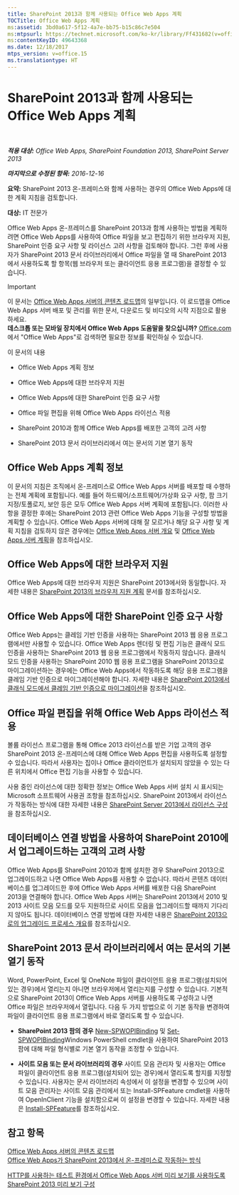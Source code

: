 ```yaml
---
title: SharePoint 2013과 함께 사용되는 Office Web Apps 계획
TOCTitle: Office Web Apps 계획
ms:assetid: 3bd0a617-5f12-4a7e-bb75-b15c86c7e504
ms:mtpsurl: https://technet.microsoft.com/ko-kr/library/Ff431682(v=office.15)
ms:contentKeyID: 49643368
ms.date: 12/18/2017
mtps_version: v=office.15
ms.translationtype: HT
---
```


# SharePoint 2013과 함께 사용되는 Office Web Apps 계획

 

_**적용 대상:** Office Web Apps, SharePoint Foundation 2013, SharePoint Server 2013_

_**마지막으로 수정된 항목:** 2016-12-16_

**요약:** SharePoint 2013 온-프레미스와 함께 사용하는 경우의 Office Web Apps에 대한 계획 지침을 검토합니다.

**대상:** IT 전문가

Office Web Apps 온-프레미스를 SharePoint 2013과 함께 사용하는 방법을 계획하려면 Office Web Apps를 사용하여 Office 파일을 보고 편집하기 위한 브라우저 지원, SharePoint 인증 요구 사항 및 라이선스 고려 사항을 검토해야 합니다. 그런 후에 사용자가 SharePoint 2013 문서 라이브러리에서 Office 파일을 열 때 SharePoint 2013에서 사용하도록 할 항목(웹 브라우저 또는 클라이언트 응용 프로그램)을 결정할 수 있습니다.


> [!IMPORTANT]
> 이 문서는 <A href="content-roadmap-for-office-web-apps-server.md">Office Web Apps 서버의 콘텐츠 로드맵</A>의 일부입니다. 이 로드맵을 Office Web Apps 서버 배포 및 관리를 위한 문서, 다운로드 및 비디오의 시작 지점으로 활용하세요.<BR><STRONG>데스크톱 또는 모바일 장치에서 Office Web Apps 도움말을 찾으십니까?</STRONG> <A href="http://go.microsoft.com/fwlink/p/?linkid=324961">Office.com</A>에서 "Office Web Apps"로 검색하면 필요한 정보를 확인하실 수 있습니다.



이 문서의 내용

  - Office Web Apps 계획 정보

  - Office Web Apps에 대한 브라우저 지원

  - Office Web Apps에 대한 SharePoint 인증 요구 사항

  - Office 파일 편집을 위해 Office Web Apps 라이선스 적용

  - SharePoint 2010과 함께 Office Web Apps를 배포한 고객의 고려 사항

  - SharePoint 2013 문서 라이브러리에서 여는 문서의 기본 열기 동작

## Office Web Apps 계획 정보

이 문서의 지침은 조직에서 온-프레미스로 Office Web Apps 서버를 배포할 때 수행하는 전체 계획에 포함됩니다. 예를 들어 하드웨어/소프트웨어/가상화 요구 사항, 팜 크기 지정/토폴로지, 보안 등은 모두 Office Web Apps 서버 계획에 포함됩니다. 이러한 사항을 결정한 후에는 SharePoint 2013 관련 Office Web Apps 기능을 구성할 방법을 계획할 수 있습니다. Office Web Apps 서버에 대해 잘 모르거나 해당 요구 사항 및 계획 지침을 검토하지 않은 경우에는 [Office Web Apps 서버 개요](office-web-apps-server-overview.md) 및 [Office Web Apps 서버 계획](plan-office-web-apps-server.md)을 참조하십시오.

## Office Web Apps에 대한 브라우저 지원

Office Web Apps에 대한 브라우저 지원은 SharePoint 2013에서와 동일합니다. 자세한 내용은 [SharePoint 2013의 브라우저 지원 계획](https://technet.microsoft.com/ko-kr/library/cc263526\(v=office.15\)) 문서를 참조하십시오.

## Office Web Apps에 대한 SharePoint 인증 요구 사항

Office Web Apps는 클레임 기반 인증을 사용하는 SharePoint 2013 웹 응용 프로그램에서만 사용할 수 있습니다. Office Web Apps 렌더링 및 편집 기능은 클래식 모드 인증을 사용하는 SharePoint 2013 웹 응용 프로그램에서 작동하지 않습니다. 클래식 모드 인증을 사용하는 SharePoint 2010 웹 응용 프로그램을 SharePoint 2013으로 마이그레이션하는 경우에는 Office Web Apps에서 작동하도록 해당 응용 프로그램을 클레임 기반 인증으로 마이그레이션해야 합니다. 자세한 내용은 [SharePoint 2013에서 클래식 모드에서 클레임 기반 인증으로 마이그레이션](https://technet.microsoft.com/ko-kr/library/gg251985\(v=office.15\))을 참조하십시오.

## Office 파일 편집을 위해 Office Web Apps 라이선스 적용

볼륨 라이선스 프로그램을 통해 Office 2013 라이선스를 받은 기업 고객의 경우 SharePoint 2013 온-프레미스에 대해 Office Web Apps 편집을 사용하도록 설정할 수 있습니다. 따라서 사용자는 집이나 Office 클라이언트가 설치되지 않았을 수 있는 다른 위치에서 Office 편집 기능을 사용할 수 있습니다.

사용 중인 라이선스에 대한 정확한 정보는 Office Web Apps 서버 설치 시 표시되는 Microsoft 소프트웨어 사용권 조항을 참조하십시오. SharePoint 2013에서 라이선스가 작동하는 방식에 대한 자세한 내용은 [SharePoint Server 2013에서 라이선스 구성](https://technet.microsoft.com/ko-kr/library/jj219627\(v=office.15\))을 참조하십시오.

## 데이터베이스 연결 방법을 사용하여 SharePoint 2010에서 업그레이드하는 고객의 고려 사항

Office Web Apps를 SharePoint 2010과 함께 설치한 경우 SharePoint 2013으로 업그레이드하고 나면 Office Web Apps를 사용할 수 없습니다. 따라서 콘텐츠 데이터베이스를 업그레이드한 후에 Office Web Apps 서버를 배포한 다음 SharePoint 2013을 연결해야 합니다. Office Web Apps 서버는 SharePoint 2013에서 2010 및 2013 사이트 모음 모드를 모두 지원하므로 사이트 모음을 업그레이드할 때까지 기다리지 않아도 됩니다. 데이터베이스 연결 방법에 대한 자세한 내용은 [SharePoint 2013으로의 업그레이드 프로세스 개요](https://technet.microsoft.com/ko-kr/library/cc262483\(v=office.15\))를 참조하십시오.

## SharePoint 2013 문서 라이브러리에서 여는 문서의 기본 열기 동작

Word, PowerPoint, Excel 및 OneNote 파일이 클라이언트 응용 프로그램(설치되어 있는 경우)에서 열리는지 아니면 브라우저에서 열리는지를 구성할 수 있습니다. 기본적으로 SharePoint 2013이 Office Web Apps 서버를 사용하도록 구성하고 나면 Office 파일은 브라우저에서 열립니다. 다음 두 가지 방법으로 이 기본 동작을 변경하여 파일이 클라이언트 응용 프로그램에서 바로 열리도록 할 수 있습니다.

  - **SharePoint 2013 팜의 경우** [New-SPWOPIBinding](new-spwopibinding.md) 및 [Set-SPWOPIBinding](set-spwopibinding.md)Windows PowerShell cmdlet을 사용하여 SharePoint 2013 팜에 대해 파일 형식별로 기본 열기 동작을 조정할 수 있습니다.

  - **사이트 모음 또는 문서 라이브러리의 경우** 사이트 모음 관리자 및 사용자는 Office 파일이 클라이언트 응용 프로그램(설치되어 있는 경우)에서 열리도록 할지를 지정할 수 있습니다. 사용자는 문서 라이브러리 속성에서 이 설정을 변경할 수 있으며 사이트 모음 관리자는 사이트 모음 관리에서 또는 Install-SPFeature cmdlet을 사용하여 OpenInClient 기능을 설치함으로써 이 설정을 변경할 수 있습니다. 자세한 내용은 [Install-SPFeature](https://technet.microsoft.com/ko-kr/library/ff607825\(v=office.15\))를 참조하십시오.

## 참고 항목


[Office Web Apps 서버의 콘텐츠 로드맵](content-roadmap-for-office-web-apps-server.md)  
[Office Web Apps가 SharePoint 2013에서 온-프레미스로 작동하는 방식](how-office-web-apps-work-on-premises-with-sharepoint-2013.md)  


[HTTP를 사용하는 테스트 환경에서 Office Web Apps 서버 미리 보기를 사용하도록 SharePoint 2013 미리 보기 구성](configure-office-web-apps-for-sharepoint-2013.md)  
  

[](how-office-web-apps-work-on-premises-with-sharepoint-2013.md)

